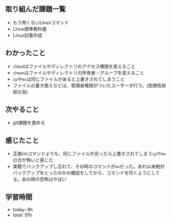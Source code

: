 ##  取り組んだ課題一覧
- もう怖くないLinuxコマンド
- Linux標準教科書
- Linux記事作成

 ##  わかったこと
- `chmod`はファイルやディレクトリのアクセス権限を変えること
- `chown`はファイルやディレクトリの所有者・グループを変えること
- `cp`や`mv`は同じファイルがあると上書きされてしまうこと
- ファイルの書き換えなどは、管理者権限がついたユーザーが行う。(危険性排除の為)


 ##  次やること
- git課題を進める

 ##  感じたこと
- 正直rmコマンドよりも、同じファイルが合ったら上書きされてしまう`cp`や`mv`の方が怖いと感じた
- 実務でバックアップし忘れて、その時のコマンドが`mv`だった。あれ以来絶対バックアップをとったのかの確認をしてから、コマンドを叩くようにしてる。あの時の恐怖はやばい

 ##  学習時間
- today: 8h
- total: 91h